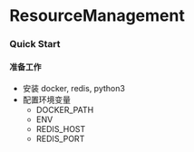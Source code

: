 # ResourceManagement
### Quick Start
#### 准备工作
* 安装 docker, redis, python3
* 配置环境变量
    * DOCKER_PATH
    * ENV
    * REDIS_HOST
    * REDIS_PORT